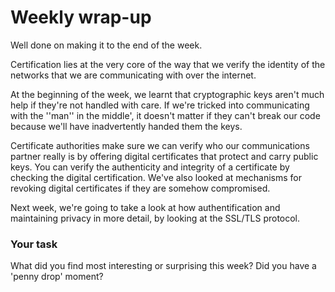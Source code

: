 # Weekly wrap-up

Well done on making it to the end of the week.

Certification lies at the very core of the way that we verify the identity of the networks that we are communicating with over the internet.

At the beginning of the week, we learnt that cryptographic keys aren't much help if they're not handled with care. If we're tricked into communicating with the ''man'' in the middle', it doesn't matter if they can't break our code because we'll have inadvertently handed them the keys.

Certificate authorities make sure we can verify who our communications partner really is by offering digital certificates that protect and carry public keys.  You can verify the authenticity and integrity of a certificate by checking the digital certification.  We've also looked at mechanisms for revoking digital certificates if they are somehow compromised.

Next week, we're going to take a look at how authentification and maintaining privacy in more detail, by looking at the SSL/TLS protocol.

### Your task

What did you find most interesting or surprising this week?  Did you have a 'penny drop' moment?


